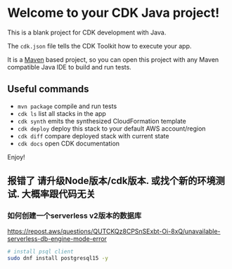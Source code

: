 # Welcome to your CDK Java project!

This is a blank project for CDK development with Java.

The `cdk.json` file tells the CDK Toolkit how to execute your app.

It is a [Maven](https://maven.apache.org/) based project, so you can open this project with any Maven compatible Java IDE to build and run tests.

## Useful commands

 * `mvn package`     compile and run tests
 * `cdk ls`          list all stacks in the app
 * `cdk synth`       emits the synthesized CloudFormation template
 * `cdk deploy`      deploy this stack to your default AWS account/region
 * `cdk diff`        compare deployed stack with current state
 * `cdk docs`        open CDK documentation

Enjoy!


## 报错了 请升级Node版本/cdk版本. 或找个新的环境测试. 大概率跟代码无关

### 如何创建一个serverless v2版本的数据库

https://repost.aws/questions/QUTCKQz8CPSnSExbt-Oi-8xQ/unavailable-serverless-db-engine-mode-error

```bash
# install psql client
sudo dnf install postgresql15 -y

```